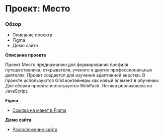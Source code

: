 # Проект: Место

### Обзор
* Описание проекта
* Figma
* Демо сайта

**Описание проекта**

Проект Место предназначен для формирования профиля путешественика, открывателя, ученого и других профессиональных деятелях.
Проект создается для изучения адаптивной верстки. В проекте используются Grid контейнеры как новый элемент в обучении. 
Для сборки проекта используется WebPack. Логика реализована на JavaScript.

**Figma**

* [Ссылка на макет в Figma](https://www.figma.com/file/2cn9N9jSkmxD84oJik7xL7/JavaScript.-Sprint-4?node-id=0%3A1)

**Демо сайта**

* [Расположение сайта](https://forfrontskill.github.io/mesto-project/index.html)
